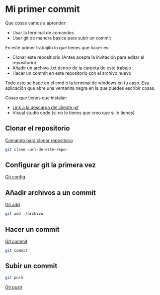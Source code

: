 # Mi primer commit

Que cosas vamos a aprender:

- Usar la terminal de comandos
- Usar git de manera básica para subir un commit

En este primer trabajito lo que tienes que hacer es:

- Clonar este repositiorio (Antes acepta la invitación para editar el repositorio)
- Añadir un archivo .txt dentro de la carpeta de este trabajo
- Hacer un commit en este repositorio con el archivo nuevo

Todo esto se hace en el cmd o la terminal de windows en tu caso. Esa aplicación que abre una ventanita negra en la que puedes escribir cosas.


Cosas que tienes que instalar:

- [Link a la descarga del cliente git](https://git-scm.com/downloads)
- Visual studio code (si no lo tienes que creo que si lo tienes)

## Clonar el repositorio

[Comando para clonar repositorio](https://git-scm.com/docs/git-clone)

```bash
git clone <url-de-este-repo>

```
## Configurar git la primera vez

[Git config](https://git-scm.com/book/es/v2/Inicio---Sobre-el-Control-de-Versiones-Configurando-Git-por-primera-vez)

## Añadir archivos a un commit

[Git add](https://git-scm.com/docs/git-add)
```bash
git add ./archivo
```

## Hacer un commit

[Git commit](https://git-scm.com/docs/git-commit)

```bash
git commit
```

## Subir un commit

```bash
git push
```
[Git push](https://git-scm.com/docs/git-push)